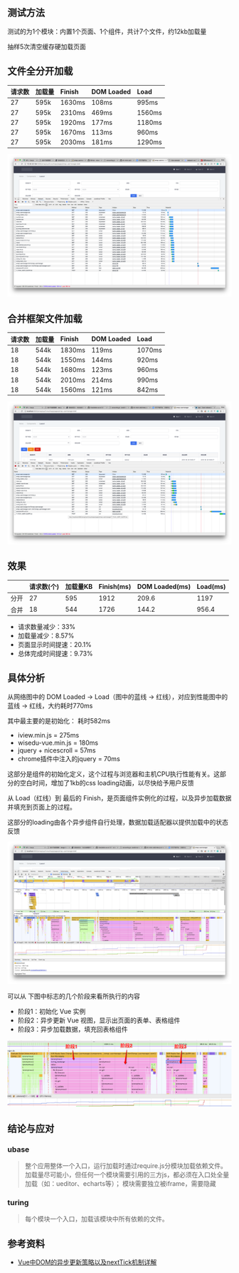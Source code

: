 ## 测试方法

测试的为1个模块：内置1个页面、1个组件，共计7个文件，约12kb加载量

抽样5次清空缓存硬加载页面

## 文件全分开加载

| 请求数 | 加载量 | Finish | DOM Loaded | Load |
| :--- | :--- | :--- | :--- | :--- |
| 27 | 595k | 1630ms | 108ms | 995ms |
| 27 | 595k | 2310ms | 469ms | 1560ms |
| 27 | 595k | 1920ms | 177ms | 1180ms |
| 27 | 595k | 1670ms | 113ms | 960ms |
| 27 | 595k | 2030ms | 181ms | 1290ms |

![文件全分开加载](./文件全分开加载.png)

## 合并框架文件加载

| 请求数 | 加载量 | Finish | DOM Loaded | Load |
| :--- | :--- | :--- | :--- | :--- |
| 18 | 544k | 1830ms | 119ms | 1070ms |
| 18 | 544k | 1550ms | 144ms | 920ms |
| 18 | 544k | 1680ms | 123ms | 960ms |
| 18 | 544k | 2010ms | 214ms | 990ms |
| 18 | 544k | 1560ms | 121ms | 842ms |

![合并框架文件加载](./合并框架文件加载.png)

## 效果

|  | 请求数(个) | 加载量KB | Finish(ms) | DOM Loaded(ms) | Load(ms) |
| :---| :--- | :--- | :--- | :--- | :--- |
| 分开 | 27 | 595 | 1912 | 209.6 | 1197 |
| 合并 | 18 | 544 | 1726 | 144.2 | 956.4 |

* 请求数量减少：33%
* 加载量减少：8.57%
* 页面显示时间提速：20.1%
* 总体完成时间提速：9.73%


## 具体分析

从网络图中的 DOM Loaded -> Load（图中的蓝线 -> 红线），对应到性能图中的 蓝线 -> 红线，大约耗时770ms

其中最主要的是初始化： 耗时582ms

* iview.min.js = 275ms
* wisedu-vue.min.js = 180ms
* jquery + nicescroll = 57ms
* chrome插件中注入的jquery = 70ms


这部分是组件的初始化定义，这个过程与浏览器和主机CPU执行性能有关。这部分的空白时间，增加了1kb的css loading动画，以尽快给予用户反馈

从 Load（红线）到 最后的 Finish，是页面组件实例化的过程，以及异步加载数据并填充到页面上的过程。

这部分的loading由各个异步组件自行处理，数据加载适配器以提供加载中的状态反馈

![性能详细分析](./性能详细分析.png)

可以从 下图中标志的几个阶段来看所执行的内容
* 阶段1：初始化 Vue 实例
* 阶段2：异步更新 Vue 视图，显示出页面的表单、表格组件
* 阶段3：异步加载数据，填充回表格组件

![页面初始化](./页面初始化.png)

## 结论与应对

### ubase

> 整个应用整体一个入口，运行加载时通过require.js分模块加载依赖文件。 
> 加载量尽可能小，但任何一个模块需要引用的三方js，都必须在入口处全量加载（如：ueditor、echarts等）；
> 模块需要独立被iframe，需要隐藏

### turing

> 每个模块一个入口，加载该模块中所有依赖的文件。


## 参考资料

* [Vue中DOM的异步更新策略以及nextTick机制详解](http://www.php.cn/js-tutorial-386849.html)
